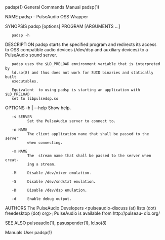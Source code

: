 padsp(1)                   General Commands Manual                   padsp(1)

NAME
       padsp - PulseAudio OSS Wrapper

SYNOPSIS
       padsp [options] PROGRAM [ARGUMENTS ...]

       padsp -h

DESCRIPTION
       padsp  starts  the  specified  program and redirects its access to OSS
       compatible  audio  devices  (/dev/dsp  and  auxiliary  devices)  to  a
       PulseAudio sound server.

       padsp uses the $LD_PRELOAD environment variable that is interpreted by
       ld.so(8) and thus does not work for SUID binaries and statically built
       executables.

       Equivalent  to using padsp is starting an application with $LD_PRELOAD
       set to libpulsedsp.so

OPTIONS
       -h | --help
              Show help.

       -s SERVER
              Set the PulseAudio server to connect to.

       -n NAME
              The client application name that shall be passed to the  server
              when connecting.

       -m NAME
              The  stream name that shall be passed to the server when creat‐
              ing a stream.

       -M     Disable /dev/mixer emulation.

       -S     Disable /dev/sndstat emulation.

       -D     Disable /dev/dsp emulation.

       -d     Enable debug output.

AUTHORS
       The  PulseAudio  Developers  <pulseaudio-discuss  (at)   lists   (dot)
       freedesktop  (dot)  org>; PulseAudio is available from http://pulseau‐
       dio.org/

SEE ALSO
       pulseaudio(1), pasuspender(1), ld.so(8)

Manuals                              User                            padsp(1)
